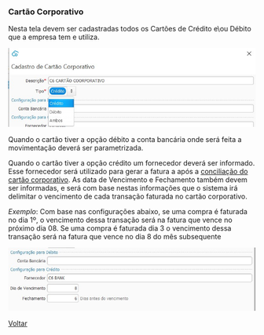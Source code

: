 ### Cartão Corporativo

Nesta tela devem ser cadastradas todos os Cartões de Crédito e\ou Débito que a empresa tem e utiliza.

![](images/financeiro_cartao_corporativo.jpg)



Quando o cartão tiver a opção débito a conta bancária onde será feita a movimentação deverá ser parametrizada.

Quando o cartão tiver a opção crédito um fornecedor deverá ser informado. Esse fornecedor será utilizado para gerar a fatura a após a [conciliação do cartão corporativo](financeiro_pagamento_cartao.md). As data de Vencimento e Fechamento também devem ser informadas, e será com base nestas informações que o sistema irá delimitar o vencimento de cada transação faturada no cartão corporativo.

*Exemplo*: Com base nas configurações abaixo, se uma compra é faturada no dia 1º, o vencimento dessa transação será na fatura que vence no próximo dia 08.  Se uma compra é faturada dia 3 o vencimento dessa transação será na fatura que vence no dia 8 do mês subsequente

![](images/financeiro_cartao_corporativo_debitocredito.jpg)





[Voltar](financeiro.md#financeirocontaspagar)

